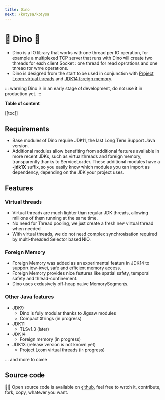 ```yaml
---
title: Dino
next: /kotysa/kotysa
---
```


# &#x1f996; Dino &#x1f995;

* Dino is a IO library that works with one thread per IO operation, for example a multiplexed TCP server that runs with
Dino will create two threads for each client Socket : one thread for read operations and one thread for write operations.
* Dino is designed from the start to be used in conjunction with
[Project Loom virtual threads](https://wiki.openjdk.java.net/display/loom/Main) and
[JDK14 foreign memory](https://cr.openjdk.java.net/~mcimadamore/panama/memaccess_javadoc/jdk/incubator/foreign/package-summary.html).

::: warning
Dino is in an early stage of development, do not use it in production yet.
:::

**Table of content**

[[toc]]

## Requirements

* Base modules of Dino require JDK11, the last Long Term Support Java version.
* Additional modules allow benefiting from additional features available in more recent JDKs, such as virtual threads
and foreign memory, transparently thanks to ServiceLoader.
These additional modules have a **-jdk1X** suffix, so you easily know which modules you can import as dependency,
depending on the JDK your project uses.

## Features

### Virtual threads

* Virtual threads are much lighter than regular JDK threads, allowing millions of them running at the same time.
* No need for Thread pooling, we just create a fresh new virtual thread when needed.
* With virtual threads, we do not need complex synchronisation required by multi-threaded Selector based NIO.

### Foreign Memory

* Foreign Memory was added as an experimental feature in JDK14 to support low-level, safe and efficient memory access.
* Foreign Memory provides nice features like spatial safety, temporal safety and thread-confinement.
* Dino uses exclusively off-heap native MemorySegments.

### Other Java features

* JDK9
  * Dino is fully modular thanks to Jigsaw modules
  * Compact Strings (in progress)
* JDK11
  * TLSv1.3 (later)
* JDK14
  * Foreign memory (in progress)
* JDK1X (release version is not known yet)
  * Project Loom virtual threads (in progress)

... and more to come

## Source code

&#x1F468;&#x200D;&#x1F4BB; Open source code is available on [github](https://github.com/ufoss-org/dino), feel free to watch it, contribute, fork, copy, whatever you want.
